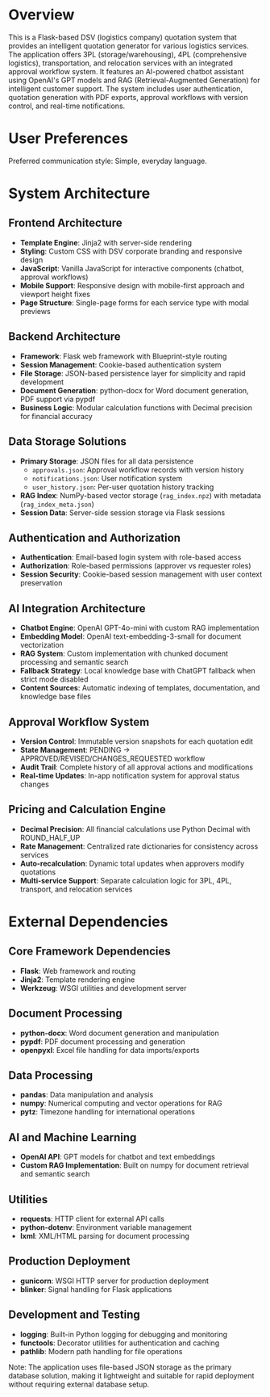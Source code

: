 # Overview

This is a Flask-based DSV (logistics company) quotation system that provides an intelligent quotation generator for various logistics services. The application offers 3PL (storage/warehousing), 4PL (comprehensive logistics), transportation, and relocation services with an integrated approval workflow system. It features an AI-powered chatbot assistant using OpenAI's GPT models and RAG (Retrieval-Augmented Generation) for intelligent customer support. The system includes user authentication, quotation generation with PDF exports, approval workflows with version control, and real-time notifications.

# User Preferences

Preferred communication style: Simple, everyday language.

# System Architecture

## Frontend Architecture
- **Template Engine**: Jinja2 with server-side rendering
- **Styling**: Custom CSS with DSV corporate branding and responsive design
- **JavaScript**: Vanilla JavaScript for interactive components (chatbot, approval workflows)
- **Mobile Support**: Responsive design with mobile-first approach and viewport height fixes
- **Page Structure**: Single-page forms for each service type with modal previews

## Backend Architecture
- **Framework**: Flask web framework with Blueprint-style routing
- **Session Management**: Cookie-based authentication system
- **File Storage**: JSON-based persistence layer for simplicity and rapid development
- **Document Generation**: python-docx for Word document generation, PDF support via pypdf
- **Business Logic**: Modular calculation functions with Decimal precision for financial accuracy

## Data Storage Solutions
- **Primary Storage**: JSON files for all data persistence
  - `approvals.json`: Approval workflow records with version history
  - `notifications.json`: User notification system
  - `user_history.json`: Per-user quotation history tracking
- **RAG Index**: NumPy-based vector storage (`rag_index.npz`) with metadata (`rag_index_meta.json`)
- **Session Data**: Server-side session storage via Flask sessions

## Authentication and Authorization
- **Authentication**: Email-based login system with role-based access
- **Authorization**: Role-based permissions (approver vs requester roles)
- **Session Security**: Cookie-based session management with user context preservation

## AI Integration Architecture
- **Chatbot Engine**: OpenAI GPT-4o-mini with custom RAG implementation
- **Embedding Model**: OpenAI text-embedding-3-small for document vectorization
- **RAG System**: Custom implementation with chunked document processing and semantic search
- **Fallback Strategy**: Local knowledge base with ChatGPT fallback when strict mode disabled
- **Content Sources**: Automatic indexing of templates, documentation, and knowledge base files

## Approval Workflow System
- **Version Control**: Immutable version snapshots for each quotation edit
- **State Management**: PENDING → APPROVED/REVISED/CHANGES_REQUESTED workflow
- **Audit Trail**: Complete history of all approval actions and modifications
- **Real-time Updates**: In-app notification system for approval status changes

## Pricing and Calculation Engine
- **Decimal Precision**: All financial calculations use Python Decimal with ROUND_HALF_UP
- **Rate Management**: Centralized rate dictionaries for consistency across services
- **Auto-recalculation**: Dynamic total updates when approvers modify quotations
- **Multi-service Support**: Separate calculation logic for 3PL, 4PL, transport, and relocation services

# External Dependencies

## Core Framework Dependencies
- **Flask**: Web framework and routing
- **Jinja2**: Template rendering engine
- **Werkzeug**: WSGI utilities and development server

## Document Processing
- **python-docx**: Word document generation and manipulation
- **pypdf**: PDF document processing and generation
- **openpyxl**: Excel file handling for data imports/exports

## Data Processing
- **pandas**: Data manipulation and analysis
- **numpy**: Numerical computing and vector operations for RAG
- **pytz**: Timezone handling for international operations

## AI and Machine Learning
- **OpenAI API**: GPT models for chatbot and text embeddings
- **Custom RAG Implementation**: Built on numpy for document retrieval and semantic search

## Utilities
- **requests**: HTTP client for external API calls
- **python-dotenv**: Environment variable management
- **lxml**: XML/HTML parsing for document processing

## Production Deployment
- **gunicorn**: WSGI HTTP server for production deployment
- **blinker**: Signal handling for Flask applications

## Development and Testing
- **logging**: Built-in Python logging for debugging and monitoring
- **functools**: Decorator utilities for authentication and caching
- **pathlib**: Modern path handling for file operations

Note: The application uses file-based JSON storage as the primary database solution, making it lightweight and suitable for rapid deployment without requiring external database setup.